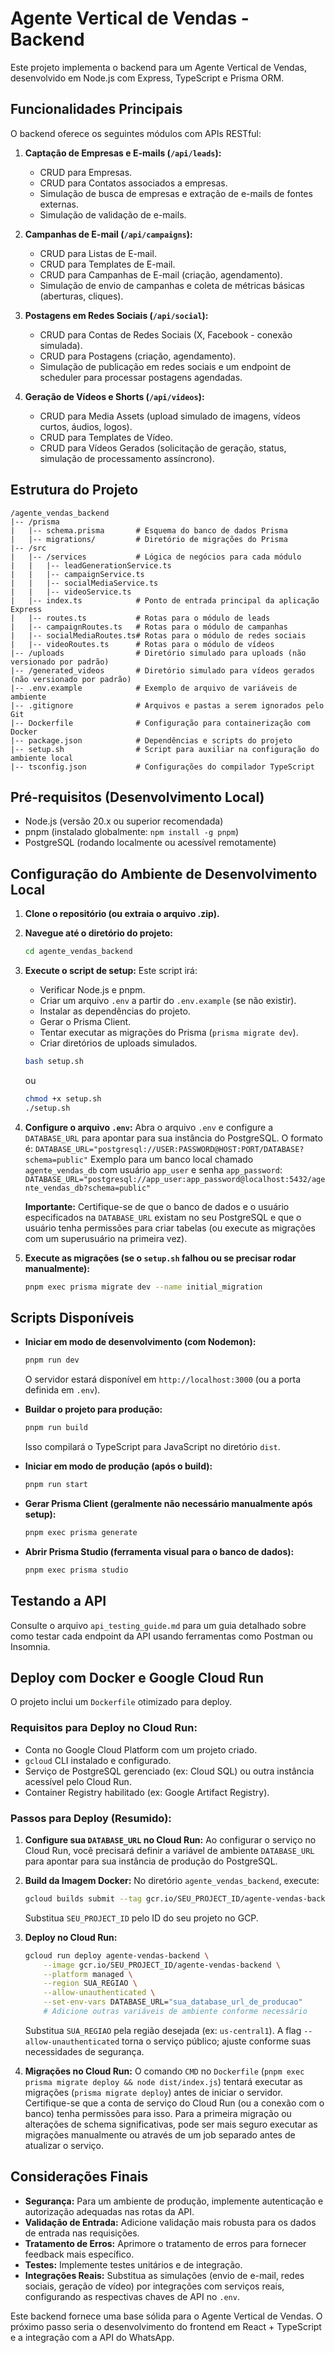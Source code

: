 # Agente Vertical de Vendas - Backend

Este projeto implementa o backend para um Agente Vertical de Vendas, desenvolvido em Node.js com Express, TypeScript e Prisma ORM.

## Funcionalidades Principais

O backend oferece os seguintes módulos com APIs RESTful:

1.  **Captação de Empresas e E-mails (`/api/leads`):**
    *   CRUD para Empresas.
    *   CRUD para Contatos associados a empresas.
    *   Simulação de busca de empresas e extração de e-mails de fontes externas.
    *   Simulação de validação de e-mails.

2.  **Campanhas de E-mail (`/api/campaigns`):**
    *   CRUD para Listas de E-mail.
    *   CRUD para Templates de E-mail.
    *   CRUD para Campanhas de E-mail (criação, agendamento).
    *   Simulação de envio de campanhas e coleta de métricas básicas (aberturas, cliques).

3.  **Postagens em Redes Sociais (`/api/social`):**
    *   CRUD para Contas de Redes Sociais (X, Facebook - conexão simulada).
    *   CRUD para Postagens (criação, agendamento).
    *   Simulação de publicação em redes sociais e um endpoint de scheduler para processar postagens agendadas.

4.  **Geração de Vídeos e Shorts (`/api/videos`):**
    *   CRUD para Media Assets (upload simulado de imagens, vídeos curtos, áudios, logos).
    *   CRUD para Templates de Vídeo.
    *   CRUD para Vídeos Gerados (solicitação de geração, status, simulação de processamento assíncrono).

## Estrutura do Projeto

```
/agente_vendas_backend
|-- /prisma
|   |-- schema.prisma       # Esquema do banco de dados Prisma
|   |-- migrations/         # Diretório de migrações do Prisma
|-- /src
|   |-- /services           # Lógica de negócios para cada módulo
|   |   |-- leadGenerationService.ts
|   |   |-- campaignService.ts
|   |   |-- socialMediaService.ts
|   |   |-- videoService.ts
|   |-- index.ts            # Ponto de entrada principal da aplicação Express
|   |-- routes.ts           # Rotas para o módulo de leads
|   |-- campaignRoutes.ts   # Rotas para o módulo de campanhas
|   |-- socialMediaRoutes.ts# Rotas para o módulo de redes sociais
|   |-- videoRoutes.ts      # Rotas para o módulo de vídeos
|-- /uploads                # Diretório simulado para uploads (não versionado por padrão)
|-- /generated_videos       # Diretório simulado para vídeos gerados (não versionado por padrão)
|-- .env.example            # Exemplo de arquivo de variáveis de ambiente
|-- .gitignore              # Arquivos e pastas a serem ignorados pelo Git
|-- Dockerfile              # Configuração para containerização com Docker
|-- package.json            # Dependências e scripts do projeto
|-- setup.sh                # Script para auxiliar na configuração do ambiente local
|-- tsconfig.json           # Configurações do compilador TypeScript
```

## Pré-requisitos (Desenvolvimento Local)

*   Node.js (versão 20.x ou superior recomendada)
*   pnpm (instalado globalmente: `npm install -g pnpm`)
*   PostgreSQL (rodando localmente ou acessível remotamente)

## Configuração do Ambiente de Desenvolvimento Local

1.  **Clone o repositório (ou extraia o arquivo .zip).**

2.  **Navegue até o diretório do projeto:**
    ```bash
    cd agente_vendas_backend
    ```

3.  **Execute o script de setup:**
    Este script irá:
    *   Verificar Node.js e pnpm.
    *   Criar um arquivo `.env` a partir do `.env.example` (se não existir).
    *   Instalar as dependências do projeto.
    *   Gerar o Prisma Client.
    *   Tentar executar as migrações do Prisma (`prisma migrate dev`).
    *   Criar diretórios de uploads simulados.

    ```bash
    bash setup.sh
    ```
    ou
    ```bash
    chmod +x setup.sh
    ./setup.sh
    ```

4.  **Configure o arquivo `.env`:**
    Abra o arquivo `.env` e configure a `DATABASE_URL` para apontar para sua instância do PostgreSQL. O formato é:
    `DATABASE_URL="postgresql://USER:PASSWORD@HOST:PORT/DATABASE?schema=public"`
    Exemplo para um banco local chamado `agente_vendas_db` com usuário `app_user` e senha `app_password`:
    `DATABASE_URL="postgresql://app_user:app_password@localhost:5432/agente_vendas_db?schema=public"`

    **Importante:** Certifique-se de que o banco de dados e o usuário especificados na `DATABASE_URL` existam no seu PostgreSQL e que o usuário tenha permissões para criar tabelas (ou execute as migrações com um superusuário na primeira vez).

5.  **Execute as migrações (se o `setup.sh` falhou ou se precisar rodar manualmente):**
    ```bash
    pnpm exec prisma migrate dev --name initial_migration
    ```

## Scripts Disponíveis

*   **Iniciar em modo de desenvolvimento (com Nodemon):**
    ```bash
    pnpm run dev
    ```
    O servidor estará disponível em `http://localhost:3000` (ou a porta definida em `.env`).

*   **Buildar o projeto para produção:**
    ```bash
    pnpm run build
    ```
    Isso compilará o TypeScript para JavaScript no diretório `dist`.

*   **Iniciar em modo de produção (após o build):**
    ```bash
    pnpm run start
    ```

*   **Gerar Prisma Client (geralmente não necessário manualmente após setup):**
    ```bash
    pnpm exec prisma generate
    ```

*   **Abrir Prisma Studio (ferramenta visual para o banco de dados):**
    ```bash
    pnpm exec prisma studio
    ```

## Testando a API

Consulte o arquivo `api_testing_guide.md` para um guia detalhado sobre como testar cada endpoint da API usando ferramentas como Postman ou Insomnia.

## Deploy com Docker e Google Cloud Run

O projeto inclui um `Dockerfile` otimizado para deploy.

### Requisitos para Deploy no Cloud Run:

*   Conta no Google Cloud Platform com um projeto criado.
*   `gcloud` CLI instalado e configurado.
*   Serviço de PostgreSQL gerenciado (ex: Cloud SQL) ou outra instância acessível pelo Cloud Run.
*   Container Registry habilitado (ex: Google Artifact Registry).

### Passos para Deploy (Resumido):

1.  **Configure sua `DATABASE_URL` no Cloud Run:**
    Ao configurar o serviço no Cloud Run, você precisará definir a variável de ambiente `DATABASE_URL` para apontar para sua instância de produção do PostgreSQL.

2.  **Build da Imagem Docker:**
    No diretório `agente_vendas_backend`, execute:
    ```bash
    gcloud builds submit --tag gcr.io/SEU_PROJECT_ID/agente-vendas-backend
    ```
    Substitua `SEU_PROJECT_ID` pelo ID do seu projeto no GCP.

3.  **Deploy no Cloud Run:**
    ```bash
    gcloud run deploy agente-vendas-backend \
        --image gcr.io/SEU_PROJECT_ID/agente-vendas-backend \
        --platform managed \
        --region SUA_REGIAO \
        --allow-unauthenticated \
        --set-env-vars DATABASE_URL="sua_database_url_de_producao" 
        # Adicione outras variáveis de ambiente conforme necessário
    ```
    Substitua `SUA_REGIAO` pela região desejada (ex: `us-central1`).
    A flag `--allow-unauthenticated` torna o serviço público; ajuste conforme suas necessidades de segurança.

4.  **Migrações no Cloud Run:**
    O comando `CMD` no `Dockerfile` (`pnpm exec prisma migrate deploy && node dist/index.js`) tentará executar as migrações (`prisma migrate deploy`) antes de iniciar o servidor. Certifique-se que a conta de serviço do Cloud Run (ou a conexão com o banco) tenha permissões para isso.
    Para a primeira migração ou alterações de schema significativas, pode ser mais seguro executar as migrações manualmente ou através de um job separado antes de atualizar o serviço.

## Considerações Finais

*   **Segurança:** Para um ambiente de produção, implemente autenticação e autorização adequadas nas rotas da API.
*   **Validação de Entrada:** Adicione validação mais robusta para os dados de entrada nas requisições.
*   **Tratamento de Erros:** Aprimore o tratamento de erros para fornecer feedback mais específico.
*   **Testes:** Implemente testes unitários e de integração.
*   **Integrações Reais:** Substitua as simulações (envio de e-mail, redes sociais, geração de vídeo) por integrações com serviços reais, configurando as respectivas chaves de API no `.env`.

Este backend fornece uma base sólida para o Agente Vertical de Vendas. O próximo passo seria o desenvolvimento do frontend em React + TypeScript e a integração com a API do WhatsApp.

